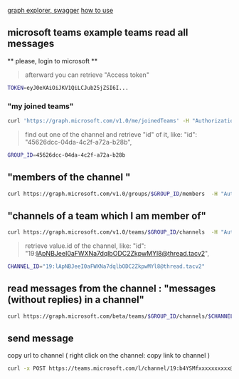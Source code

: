 [graph explorer, swagger](https://developer.microsoft.com/en-us/graph/graph-explorer)
[how to use](https://docs.microsoft.com/en-us/graph/graph-explorer/graph-explorer-features)


## microsoft teams example teams read all messages
** please, login to microsoft **
> afterward you can retrieve "Access token"
```sh
TOKEN=eyJ0eXAiOiJKV1QiLCJub25jZSI6I...
```

### "my joined teams"
```sh
curl 'https://graph.microsoft.com/v1.0/me/joinedTeams' -H "Authorization: Bearer $TOKEN" | jq .
```
> find out one of the channel and retrieve "id" of it, like: "id": "45626dcc-04da-4c2f-a72a-b28b",
```sh
GROUP_ID=45626dcc-04da-4c2f-a72a-b28b
```

## "members of the channel "
```sh
curl https://graph.microsoft.com/v1.0/groups/$GROUP_ID/members  -H "Authorization: Bearer $TOKEN" | jq .
```

## "channels of a team which I am member of"
```sh
curl https://graph.microsoft.com/v1.0/teams/$GROUP_ID/channels  -H "Authorization: Bearer $TOKEN" | jq .
```
> retrieve value.id of the channel, like: "id": "19:lApNBJeeI0aFWXNa7dqlbODC2ZkpwMYl8@thread.tacv2",
```sh
CHANNEL_ID="19:lApNBJeeI0aFWXNa7dqlbODC2ZkpwMYl8@thread.tacv2"
```

## read messages from the channel : "messages (without replies) in a channel"
```sh
curl https://graph.microsoft.com/beta/teams/$GROUP_ID/channels/$CHANNEL_ID/messages -H "Authorization: Bearer $TOKEN" | jq .value[].body.content
```

## send message
copy url to channel ( right click on the channel: copy link to channel )
```sh
curl -x POST https://teams.microsoft.com/l/channel/19:b4YSMfxxxxxxxxxx@thread.tacv2/Allgemein?groupId=ab123bab-xxxx-xxxx-xxxx-xxxx242b&tenantId=ab123bab-xxxx-xxxx-xxxx-xxxxxx198
```
